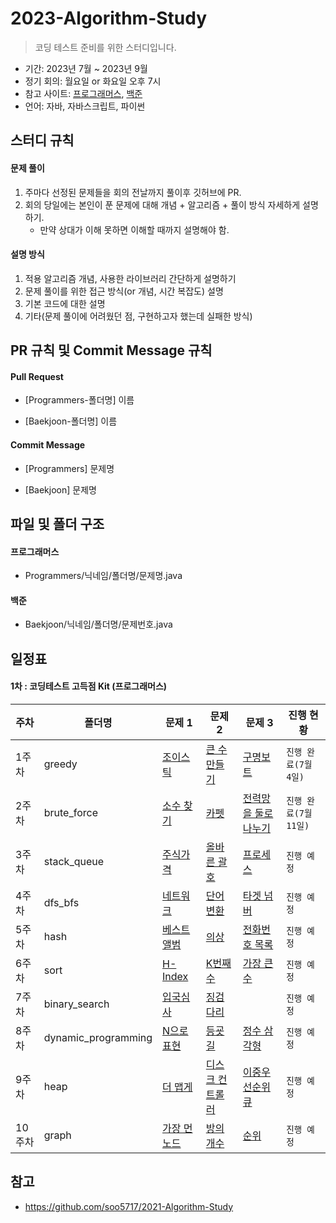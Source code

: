 # 2023-Algorithm-Study

> 코딩 테스트 준비를 위한 스터디입니다. 

- 기간: 2023년 7월 ~ 2023년 9월
- 정기 회의: 월요일 or 화요일 오후 7시
- 참고 사이트: [프로그래머스](https://programmers.co.kr/learn/challenges), [백준](https://www.acmicpc.net/)
- 언어: 자바, 자바스크립트, 파이썬

## 스터디 규칙 

#### 문제 풀이

1. 주마다 선정된 문제들을 회의 전날까지 풀이후 깃허브에 PR.
2. 회의 당일에는 본인이 푼 문제에 대해 개념 + 알고리즘 + 풀이 방식 자세하게 설명하기. 
   - 만약 상대가 이해 못하면 이해할 때까지 설명해야 함.

#### 설명 방식

1. 적용 알고리즘 개념, 사용한 라이브러리 간단하게 설명하기
2. 문제 풀이를 위한 접근 방식(or 개념, 시간 복잡도) 설명
3. 기본 코드에 대한 설명
4. 기타(문제 풀이에 어려웠던 점, 구현하고자 했는데 실패한 방식)

## PR 규칙 및 Commit Message 규칙

#### Pull Request

- [Programmers-폴더명] 이름

- [Baekjoon-폴더명] 이름

#### Commit Message

- [Programmers] 문제명

- [Baekjoon] 문제명

## 파일 및 폴더 구조

#### 프로그래머스

- Programmers/닉네임/폴더명/문제명.java

#### 백준

- Baekjoon/닉네임/폴더명/문제번호.java

## 일정표

#### 1차 : 코딩테스트 고득점 Kit (프로그래머스)

| **주차** | **폴더명**          | **문제 1**                                                   | **문제 2**                                                   | **문제 3**                                                   | **진행 현황** |
| -------- | ------------------- | ------------------------------------------------------------ | ------------------------------------------------------------ | ------------------------------------------------------------ | ------------- |
| 1주차    | greedy              | [조이스틱](https://programmers.co.kr/learn/courses/30/lessons/42860) | [큰 수 만들기](https://programmers.co.kr/learn/courses/30/lessons/42883) |  [구명보트](https://school.programmers.co.kr/learn/courses/30/lessons/42885)  | `진행 완료(7월 4일)`   |
| 2주차    | brute_force         | [소수 찾기](https://programmers.co.kr/learn/courses/30/lessons/42839) | [카펫](https://programmers.co.kr/learn/courses/30/lessons/42842) | [전력망을 둘로 나누기](https://school.programmers.co.kr/learn/courses/30/lessons/86971) | `진행 완료(7월 11일)`   |
| 3주차    | stack_queue         | [주식가격](https://programmers.co.kr/learn/courses/30/lessons/42584) | [올바른 괄호](https://school.programmers.co.kr/learn/courses/30/lessons/12909) | [프로세스](https://school.programmers.co.kr/learn/courses/30/lessons/42587) | `진행 예정`   |
| 4주차    | dfs_bfs             | [네트워크](https://programmers.co.kr/learn/courses/30/lessons/43162) | [단어 변환](https://programmers.co.kr/learn/courses/30/lessons/43163) | [타겟 넘버](https://programmers.co.kr/learn/courses/30/lessons/43165) | `진행 예정`   |
| 5주차    | hash                | [베스트앨범](https://programmers.co.kr/learn/courses/30/lessons/42579) | [의상](https://programmers.co.kr/learn/courses/30/lessons/42578) | [전화번호 목록](https://programmers.co.kr/learn/courses/30/lessons/42577) | `진행 예정`   |
| 6주차    | sort                | [H-Index](https://programmers.co.kr/learn/courses/30/lessons/42747) | [K번째수](https://programmers.co.kr/learn/courses/30/lessons/42748) | [가장 큰 수](https://programmers.co.kr/learn/courses/30/lessons/42746) | `진행 예정`   |
| 7주차    | binary_search       | [입국심사](https://programmers.co.kr/learn/courses/30/lessons/43238) | [징검다리](https://programmers.co.kr/learn/courses/30/lessons/43236) |                                                              | `진행 예정`   |
| 8주차    | dynamic_programming | [N으로 표현](https://programmers.co.kr/learn/courses/30/lessons/42895) | [등굣길](https://programmers.co.kr/learn/courses/30/lessons/42898) | [정수 삼각형](https://programmers.co.kr/learn/courses/30/lessons/43105) | `진행 예정`   |
| 9주차    | heap                | [더 맵게](https://programmers.co.kr/learn/courses/30/lessons/42626) | [디스크 컨트롤러](https://programmers.co.kr/learn/courses/30/lessons/42627) | [이중우선순위큐](https://programmers.co.kr/learn/courses/30/lessons/42628) | `진행 예정`   |
| 10주차   | graph               | [가장 먼 노드](https://programmers.co.kr/learn/courses/30/lessons/49189) | [방의 개수](https://programmers.co.kr/learn/courses/30/lessons/49190) | [순위](https://programmers.co.kr/learn/courses/30/lessons/49191) | `진행 예정`   |

## 참고
- https://github.com/soo5717/2021-Algorithm-Study
